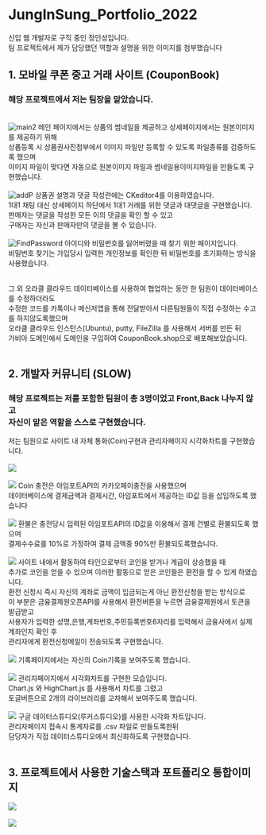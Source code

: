 # JungInSung_Portfolio_2022
신입 웹 개발자로 구직 중인 정인성입니다.<br>
팀 프로젝트에서 제가 담당했던 역할과 설명을 위한 이미지를 첨부했습니다 
<br>
## 1. 모바일 쿠폰 중고 거래 사이트 (CouponBook)
<h3>해당 프로젝트에서 저는 팀장을 맡았습니다.</h3><br>
<img src="./Images/CouponBook/image_des.png" alt="main2" />
메인 페이지에서는 상품의 썸네일을 제공하고 상세페이지에서는 원본이미지를 제공하기 위해<br>
상품등록 시 상품권사진첨부에서 이미지 파일만 등록할 수 있도록 파일종류를 검증하도록 했으며<br>
이미지 파일이 맞다면 자동으로 원본이미지 파일과 썸네일용이미지파일을 만들도록 구현했습니다.<br><br>
<img src="./Images/CouponBook/ckeditor.png" alt="addP"/>
상품권 설명과 댓글 작성란에는 CKeditor4를 이용하였습니다.<br>
1대1 채팅 대신 상세페이지 하단에서 1대1 거래를 위한 댓글과 대댓글을 구현했습니다.<br>
판매자는 댓글을 작성한 모든 이의 댓글을 확인 할 수 있고<br>
구매자는 자신과 판매자만의 댓글을 볼 수 있습니다.<br><br>
<img src="./Images/CouponBook/FIndPassword.PNG" alt="FindPassword"/>
아이디와 비밀번호를 잃어버렸을 때 찾기 위한 페이지입니다.<br>
비밀번호 찾기는 가입당시 입력한 개인정보를 확인한 뒤 비밀번호를 초기화하는 방식을 사용했습니다.<br><br>

그 외 오라클 클라우드 데이터베이스를 사용하여 협업하는 동안 한 팀원이 데이터베이스를 수정하더라도<br>
수정한 코드를 카톡이나 메신저앱을 통해 전달받아서 다른팀원들이 직접 수정하는 수고를 하지않도록했으며<br>
오라클 클라우드 인스턴스(Ubuntu), putty, FileZilla 를 사용해서 서버를 만든 뒤 <br>
가비아 도메인에서 도메인을 구입하여 CouponBook.shop으로 배포해보았습니다.  <br><br>


## 2. 개발자 커뮤니티 (SLOW)
<h3>해당 프로젝트는 저를 포함한 팀원이 총 3명이었고 Front,Back 나누지 않고 <br>
자신이 맡은 역할을 스스로 구현했습니다.</h3>
저는 팀원으로 사이트 내 자체 통화(Coin)구현과 관리자페이지 시각화차트를 구현했습니다.<br><br>
<img src="./Images/SLOW/main.PNG" />
<br><br>
<img src="./Images/SLOW/charge.PNG" />
Coin 충전은 아임포트API의 카카오페이충전을 사용했으며 <br>
데이터베이스에 결제금액과 결제시간, 아임포트에서 제공하는 ID값 등을 삽입하도록 했습니다 <br><br>
<img src="./Images/SLOW/refund.PNG" />
환불은 충전당시 입력된 아임포트API의 ID값을 이용해서 결제 건별로 환불되도록 했으며<br>
결제수수료를 10%로 가정하여 결제 금액중 90%만 환불되도록했습니다.<br><br>
<img src="./Images/SLOW/change.PNG" />
사이트 내에서 활동하여 타인으로부터 코인을 받거나 계급이 상승했을 때 <br>
추가로 코인을 얻을 수 있으며 이러한 활동으로 얻은 코인들은 환전을 할 수 있게 하였습니다.<br>
환전 신청시 즉시 자신의 계좌로 금액이 입금되는게 아닌 환전신청을 받는 방식으로<br>
이 부분은 금융결제원오픈API를 사용해서 환전버튼을 누르면 금융결제원에서 토큰을 발급받고<br>
사용자가 입력한 성명,은행,계좌번호,주민등록번호6자리를 입력해서 금융사에서 실제계좌인지 확인 후<br>
관리자에게 환전신청메일이 전송되도록 구현했습니다.<br><br>
<img src="./Images/SLOW/record.PNG" />
기록페이지에서는 자신의 Coin기록을 보여주도록 했습니다.
<br>
<br>
<img src="./Images/SLOW/admin_chart.png" />
관리자페이지에서 시각화차트를 구현한 모습입니다.<br>
Chart.js 와 HighChart.js 를 사용해서 차트를 그렸고 <br>
토글버튼으로 2개의 라이브러리를 교차해서 보여주도록 했습니다.<br><br>
<img src="./Images/SLOW/admin_datastudio.PNG" />
구글 데이터스튜디오(루커스튜디오)를 사용한 시각화 차트입니다.<br>
관리자페이지 접속시 통계자료를 .csv 파일로 만들도록한뒤<br>
담당자가 직접 데이터스튜디오에서 최신화하도록 구현했습니다.<br><br>

## 3. 프로젝트에서 사용한 기술스택과 포트폴리오 통합이미지
<img src="./Images/tech.PNG" /><br><br>
<img src="./Images/JIS2022.PNG" />